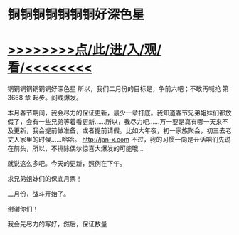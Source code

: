 # 铜铜铜铜铜铜铜好深色星

# <a href="https://https://github.com/kiuhd/dfrw/issues/1">>>>>>>>>点/此/进/入/观/看/<<<<<<<<</a>

铜铜铜铜铜铜铜好深色星
所以，我们二月份的目标是，争前六吧；不敢再喊抢 第 3668 章 起步。间或爆发。

本月春节期间，我会尽力的保证更新，最少一章打底。我知道春节兄弟姐妹们都放假了，会有一些兄弟等着看更新……所以，我尽力吧……万一要是真有哪一天来不及更新，我会提前做准备，或者提前请假。比如大年夜，初一家族聚会，初三去老丈人家里的时候……哈哈。
http://jan-x.com
不过，我的习惯一向是丑话咱们先说在前头，所以，不排除偶尔惊喜大爆发的可能哦…

就说这么多吧。今天的更新，照例在下午。

求兄弟姐妹们的保底月票！

二月份，战斗开始了。

谢谢你们！

我会先尽力的写好，然后，保证数量
